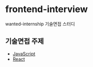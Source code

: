 # frontend-interview

wanted-internship 기술면접 스터디

## 기술면접 주제

- [JavaScript](./JavaScript/READMD.md)
- [React](./React/README.md)
